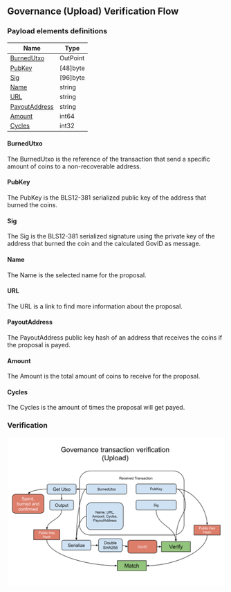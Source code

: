Governance (Upload) Verification Flow
--------------

### Payload elements definitions

Name | Type 
--- | --- 
[BurnedUtxo](#burnedutxo) | OutPoint 
[PubKey](#pubkey) | [48]byte 
[Sig](#sig) | [96]byte 
[Name](#name) | string 
[URL](#url) | string 
[PayoutAddress](#payoutaddress) | string 
[Amount](#amount) | int64 
[Cycles](#cycles) | int32 

#### BurnedUtxo

The BurnedUtxo is the reference of the transaction that send a specific amount of coins to a non-recoverable address.

#### PubKey

The PubKey is the BLS12-381 serialized public key of the address that burned the coins.

#### Sig

The Sig is the BLS12-381 serialized signature using the private key of the address that burned the coin and the calculated GovID as message.

#### Name

The Name is the selected name for the proposal.

#### URL

The URL is a link to find more information about the proposal.

#### PayoutAddress

The PayoutAddress public key hash of an address that receives the coins if the proposal is payed.

#### Amount

The Amount is the total amount of coins to receive for the proposal.

#### Cycles

The Cycles is the amount of times the proposal will get payed.

### Verification

[![alt](./img/governance-upload.svg)](./img/governance-upload.svg?raw=true&sanitize=true)

